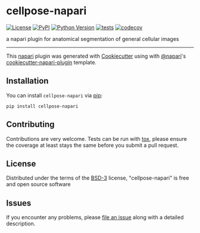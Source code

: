 # cellpose-napari

[![License](https://img.shields.io/pypi/l/cellpose-napari.svg?color=green)](https://github.com/mouseland/cellpose-napari/raw/master/LICENSE)
[![PyPI](https://img.shields.io/pypi/v/cellpose-napari.svg?color=green)](https://pypi.org/project/cellpose-napari)
[![Python Version](https://img.shields.io/pypi/pyversions/cellpose-napari.svg?color=green)](https://python.org)
[![tests](https://github.com/carsen-stringer/cellpose-napari/workflows/tests/badge.svg)](https://github.com/mouseland/cellpose-napari/actions)
[![codecov](https://codecov.io/gh/carsen-stringer/cellpose-napari/branch/master/graph/badge.svg)](https://codecov.io/gh/mouseland/cellpose-napari)

a napari plugin for anatomical segmentation of general cellular images

----------------------------------

This [napari] plugin was generated with [Cookiecutter] using with [@napari]'s [cookiecutter-napari-plugin] template.

## Installation

You can install `cellpose-napari` via [pip]:

    pip install cellpose-napari

## Contributing

Contributions are very welcome. Tests can be run with [tox], please ensure
the coverage at least stays the same before you submit a pull request.

## License

Distributed under the terms of the [BSD-3] license,
"cellpose-napari" is free and open source software

## Issues

If you encounter any problems, please [file an issue] along with a detailed description.

[napari]: https://github.com/napari/napari
[Cookiecutter]: https://github.com/audreyr/cookiecutter
[@napari]: https://github.com/napari
[MIT]: http://opensource.org/licenses/MIT
[BSD-3]: http://opensource.org/licenses/BSD-3-Clause
[cookiecutter-napari-plugin]: https://github.com/napari/cookiecutter-napari-plugin
[file an issue]: https://github.com/mouseland/cellpose-napari/issues
[napari]: https://github.com/napari/napari
[tox]: https://tox.readthedocs.io/en/latest/
[pip]: https://pypi.org/project/pip/
[PyPI]: https://pypi.org/
